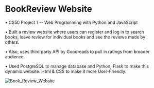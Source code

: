 # BookReview Website

• CS50 Project 1 -- Web Programming with Python and JavaScript

• Built a review website where users can register and log in to search books, leave review for
individual books and see the reviews made by others.

• Also, uses third party API by Goodreads to pull in ratings from broader audience.

• Used PostgreSQL to manage database and Python, Flask to make this dynamic website. Html &
CSS to make it more User-Friendly.


![Book_Review_Website](https://user-images.githubusercontent.com/47429851/91456646-85065080-e851-11ea-8843-c61e731eda94.gif)

